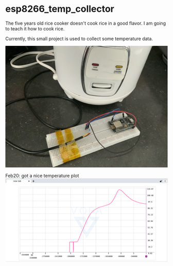 # esp8266_temp_collector

The five years old rice cooker doesn't cook rice in a good flavor. I am going to teach it how to cook rice.

Currently, this small project is used to collect some temperature data. 

![esp8266_temp_collector.jpg](imgs/esp8266_temp_collector.jpg "NodeMCU and DS18B20 sensor")

Feb20: got a nice temperature plot
![Feb20 temp](imgs/Feb20.png "Feb20")
